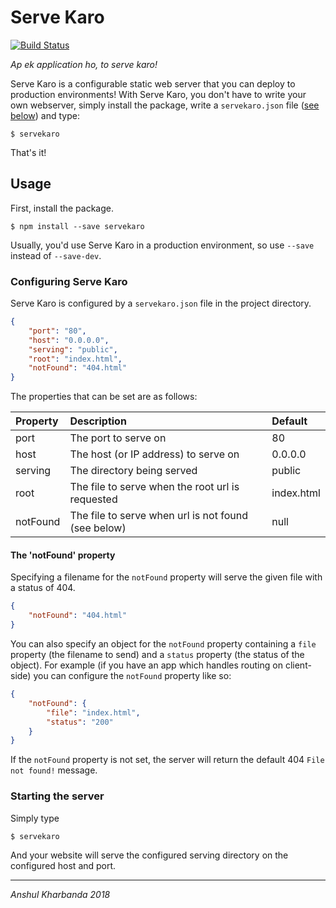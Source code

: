 # Serve Karo

[![Build Status](https://travis-ci.com/andydevs/servekaro.svg?branch=master)](https://travis-ci.com/andydevs/servekaro)

_Ap ek application ho, to serve karo!_

Serve Karo is a configurable static web server that you can deploy to production environments! With Serve Karo, you don't have to write your own webserver, simply install the package, write a `servekaro.json` file ([see below](###configuring-the-serve-karo)) and type:

    $ servekaro

That's it!

## Usage

First, install the package.

    $ npm install --save servekaro

Usually, you'd use Serve Karo in a production environment, so use `--save` instead of `--save-dev`.

### Configuring Serve Karo

Serve Karo is configured by a `servekaro.json` file in the project directory.

```json
{
    "port": "80",
    "host": "0.0.0.0",
    "serving": "public",
    "root": "index.html",
    "notFound": "404.html"
}
```

The properties that can be set are as follows:

| Property | Description                                         | Default    |
|:---------|:----------------------------------------------------|:-----------|
| port     | The port to serve on                                | 80         |
| host     | The host (or IP address) to serve on                | 0.0.0.0    |
| serving  | The directory being served                          | public     |
| root     | The file to serve when the root url is requested    | index.html |
| notFound | The file to serve when url is not found (see below) | null       |

#### The 'notFound' property

Specifying a filename for the `notFound` property will serve the given file with a status of 404.

```json
{
    "notFound": "404.html"
}
```

You can also specify an object for the `notFound` property containing a `file` property (the filename to send) and a `status` property (the status of the object). For example (if you have an app which handles routing on client-side) you can configure the `notFound` property like so:

```json
{
    "notFound": {
        "file": "index.html",
        "status": "200"
    }
}
```

If the `notFound` property is not set, the server will return the default 404 `File not found!` message.

### Starting the server

Simply type

    $ servekaro

And your website will serve the configured serving directory on the configured host and port.

--------------------------------------------------------------------------------

_Anshul Kharbanda 2018_
